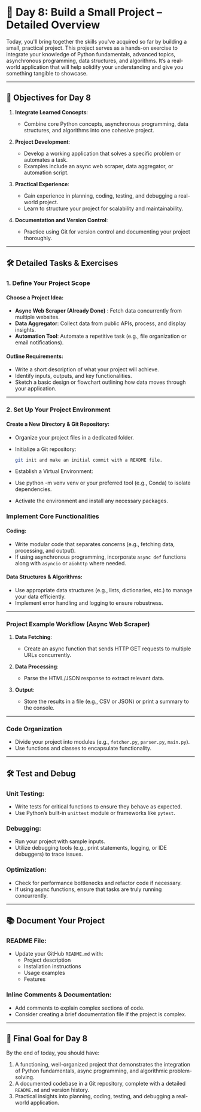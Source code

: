 # 🚀 Day 8: Build a Small Project – Detailed Overview

Today, you'll bring together the skills you've acquired so far by building a small, practical project. This project serves as a hands-on exercise to integrate your knowledge of Python fundamentals, advanced topics, asynchronous programming, data structures, and algorithms. It’s a real-world application that will help solidify your understanding and give you something tangible to showcase.

---

## 📌 Objectives for Day 8

1. **Integrate Learned Concepts**:
   - Combine core Python concepts, asynchronous programming, data structures, and algorithms into one cohesive project.

2. **Project Development**:
   - Develop a working application that solves a specific problem or automates a task.
   - Examples include an async web scraper, data aggregator, or automation script.

3. **Practical Experience**:
   - Gain experience in planning, coding, testing, and debugging a real-world project.
   - Learn to structure your project for scalability and maintainability.

4. **Documentation and Version Control**:
   - Practice using Git for version control and documenting your project thoroughly.

---

## 🛠 Detailed Tasks & Exercises

### 1. Define Your Project Scope

#### Choose a Project Idea:
- **Async Web Scraper (Already Done)** : Fetch data concurrently from multiple websites.
- **Data Aggregator**: Collect data from public APIs, process, and display insights.
- **Automation Tool**: Automate a repetitive task (e.g., file organization or email notifications).

#### Outline Requirements:
- Write a short description of what your project will achieve.
- Identify inputs, outputs, and key functionalities.
- Sketch a basic design or flowchart outlining how data moves through your application.

---

### 2. Set Up Your Project Environment

#### Create a New Directory & Git Repository:
- Organize your project files in a dedicated folder.
- Initialize a Git repository:
  ```bash
  git init and make an initial commit with a README file.

- Establish a Virtual Environment:

- Use python -m venv venv or your preferred tool (e.g., Conda) to isolate dependencies.

- Activate the environment and install any necessary packages.


### Implement Core Functionalities

#### Coding:
- Write modular code that separates concerns (e.g., fetching data, processing, and output).
- If using asynchronous programming, incorporate `async def` functions along with `asyncio` or `aiohttp` where needed.

#### Data Structures & Algorithms:
- Use appropriate data structures (e.g., lists, dictionaries, etc.) to manage your data efficiently.
- Implement error handling and logging to ensure robustness.

---

### Project Example Workflow (Async Web Scraper)

1. **Data Fetching**:
   - Create an async function that sends HTTP GET requests to multiple URLs concurrently.

2. **Data Processing**:
   - Parse the HTML/JSON response to extract relevant data.

3. **Output**:
   - Store the results in a file (e.g., CSV or JSON) or print a summary to the console.

---

### Code Organization
- Divide your project into modules (e.g., `fetcher.py`, `parser.py`, `main.py`).
- Use functions and classes to encapsulate functionality.

---

## 🛠 Test and Debug

### Unit Testing:
- Write tests for critical functions to ensure they behave as expected.
- Use Python’s built-in `unittest` module or frameworks like `pytest`.

### Debugging:
- Run your project with sample inputs.
- Utilize debugging tools (e.g., print statements, logging, or IDE debuggers) to trace issues.

### Optimization:
- Check for performance bottlenecks and refactor code if necessary.
- If using async functions, ensure that tasks are truly running concurrently.

---

## 📚 Document Your Project

### README File:
- Update your GitHub `README.md` with:
  - Project description
  - Installation instructions
  - Usage examples
  - Features

### Inline Comments & Documentation:
- Add comments to explain complex sections of code.
- Consider creating a brief documentation file if the project is complex.

---

## 🎯 Final Goal for Day 8

By the end of today, you should have:
1. A functioning, well-organized project that demonstrates the integration of Python fundamentals, async programming, and algorithmic problem-solving.
2. A documented codebase in a Git repository, complete with a detailed `README.md` and version history.
3. Practical insights into planning, coding, testing, and debugging a real-world application.
